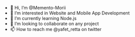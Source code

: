 - 👋 Hi, I’m @Memento-Morii
- 👀 I’m interested in Website and Mobile App Development
- 🌱 I’m currently learning Node.js
- 💞️ I’m looking to collaborate on any project
- 📫 How to reach me @yafet_retta on twitter

<!---
Memento-Morii/Memento-Morii is a ✨ special ✨ repository because its `README.md` (this file) appears on your GitHub profile.
You can click the Preview link to take a look at your changes.
--->
